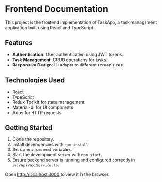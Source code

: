 # Frontend Documentation

This project is the frontend implementation of TaskApp, a task management application built using React and TypeScript.

## Features

- **Authentication**: User authentication using JWT tokens.
- **Task Management**: CRUD operations for tasks.
- **Responsive Design**: UI adapts to different screen sizes.

## Technologies Used

- React
- TypeScript
- Redux Toolkit for state management
- Material-UI for UI components
- Axios for HTTP requests

## Getting Started

1. Clone the repository.
2. Install dependencies with `npm install`.
3. Set up environment variables.
4. Start the development server with `npm start`.
5. Ensure backend server is running and configured correctly in `src/api/apiService.ts`.

Open [http://localhost:3000](http://localhost:3000) to view it in the browser.
